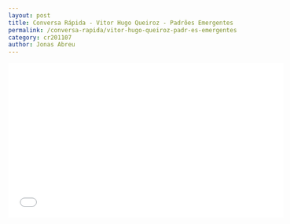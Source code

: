```yaml
---
layout: post
title: Conversa Rápida - Vitor Hugo Queiroz - Padrões Emergentes
permalink: /conversa-rapida/vitor-hugo-queiroz-padr-es-emergentes
category: cr201107
author: Jonas Abreu
---
```


<iframe width="560" height="315" src="//www.youtube.com/embed/rb8cPdEJHAI" frameborder="0" allowfullscreen></iframe>
